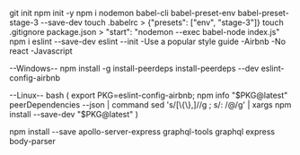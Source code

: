 git init
npm init -y
npm i nodemon babel-cli babel-preset-env babel-preset-stage-3 --save-dev
touch .babelrc > {"presets": ["env", "stage-3"]}
touch .gitignore
package.json > "start": "nodemon --exec babel-node index.js"
npm i eslint --save-dev
eslint --init
-Use a popular style guide
-Airbnb
-No react
-Javascript

--Windows--
npm install -g install-peerdeps
install-peerdeps --dev eslint-config-airbnb

--Linux--
bash (
  export PKG=eslint-config-airbnb;
  npm info "$PKG@latest" peerDependencies --json | command sed 's/[\{\},]//g ; s/: /@/g' | xargs npm install --save-dev "$PKG@latest"
)

npm install --save apollo-server-express graphql-tools graphql express body-parser
